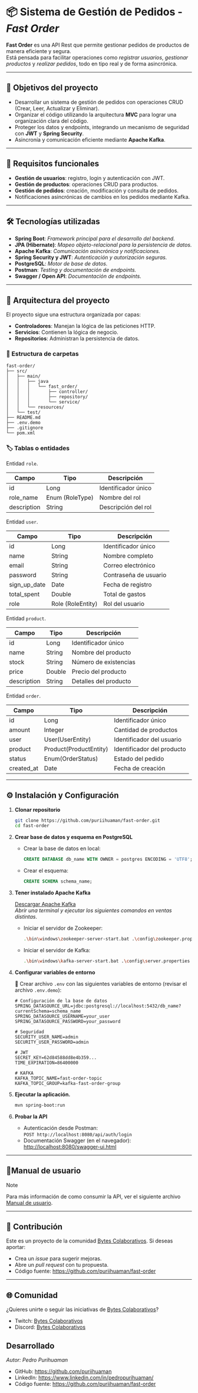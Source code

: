 # 📦 Sistema de Gestión de Pedidos - _Fast Order_

**Fast Order** es una API Rest que permite gestionar pedidos de productos de manera eficiente y
segura.  
Está pensada para facilitar operaciones como _registrar usuarios_, _gestionar productos_ y
_realizar pedidos_, todo en tipo real y de forma asincrónica.

---

## 🎯 Objetivos del proyecto

- Desarrollar un sistema de gestión de pedidos con operaciones CRUD (Crear, Leer, Actualizar y
  Eliminar).
- Organizar el código utilizando la arquitectura **MVC** para lograr una organización clara del
  código.
- Proteger los datos y endpoints, integrando un mecanismo de seguridad con **JWT** y **Spring
  Security**.
- Asincronía y comunicación eficiente mediante **Apache Kafka**.

---

## 🧩 Requisitos funcionales

- **Gestión de usuarios**: registro, login y autenticación con JWT.
- **Gestión de productos**: operaciones CRUD para productos.
- **Gestión de pedidos**: creación, modificación y consulta de pedidos.
- Notificaciones asincrónicas de cambios en los pedidos mediante Kafka.

---

## 🛠 Tecnologías utilizadas

- **Spring Boot**: _Framework principal para el desarrollo del backend._
- **JPA (Hibernate)**: _Mapeo objeto-relacional para la persistencia de datos._
- **Apache Kafka**: _Comunicación asincrónica y notificaciones._
- **Spring Security y JWT**: _Autenticación y autorización seguras._
- **PostgreSQL**: _Motor de base de datos._
- **Postman**: _Testing y documentación de endpoints._
- **Swagger / Open API**: _Documentación de endpoints._

---

## 🧱 Arquitectura del proyecto

El proyecto sigue una estructura organizada por capas:

- **Controladores**: Manejan la lógica de las peticiones HTTP.
- **Servicios**: Contienen la lógica de negocio.
- **Repositorios**: Administran la persistencia de datos.

### 📂 Estructura de carpetas

```
fast-order/
├── src/
│   ├── main/
│   │   ├── java
│   │   │   └── fast_order/
│   │   │       ├── controller/
│   │   │       ├── repository/
│   │   │       └── service/
│   │   └── resources/
│   └── test/
├── README.md
├── .env.demo
├── .gitignore
└── pom.xml
```

### 🏷 Tablas o entidades

Entidad `role`.

| Campo       | Tipo            | Descripción         |
|-------------|-----------------|---------------------|
| id          | Long            | Identificador único |
| role_name   | Enum (RoleType) | Nombre del rol      |
| description | String          | Descripción del rol |

Entidad `user`.

| Campo        | Tipo              | Descripción           |
|--------------|-------------------|-----------------------|
| id           | Long              | Identificador único   |
| name         | String            | Nombre completo       |
| email        | String            | Correo electrónico    |
| password     | String            | Contraseña de usuario |
| sign_up_date | Date              | Fecha de registro     |
| total_spent  | Double            | Total de gastos       |
| role         | Role (RoleEntity) | Rol del usuario       |

Entidad `product`.

| Campo       | Tipo   | Descripción           |
|-------------|--------|-----------------------|
| id          | Long   | Identificador único   |
| name        | String | Nombre del producto   |
| stock       | String | Número de existencias |
| price       | Double | Precio del producto   |
| description | String | Detalles del producto |

Entidad `order`.

| Campo      | Tipo                   | Descripción                |
|------------|------------------------|----------------------------|
| id         | Long                   | Identificador único        |
| amount     | Integer                | Cantidad de productos      |
| user       | User(UserEntity)       | Identificador del usuario  |
| product    | Product(ProductEntity) | Identificador del producto |
| status     | Enum(OrderStatus)      | Estado del pedido          |
| created_at | Date                   | Fecha de creación          |

---

## ⚙ Instalación y Configuración

1. **Clonar repositorio**
   ```bash
   git clone https://github.com/puriihuaman/fast-order.git
   cd fast-order
   ```

2. **Crear base de datos y esquema en PostgreSQL**
    - Crear la base de datos en local:
       ```sql
       CREATE DATABASE db_name WITH OWNER = postgres ENCODING = 'UTF8';
       ``` 
    - Crear el esquema:
       ```sql
      CREATE SCHEMA schema_name;
      ```
3. **Tener instalado Apache Kafka**

   [Descargar Apache Kafka](https://dlcdn.apache.org/kafka/3.9.0/kafka_2.13-3.9.0.tgz)  
   _Abrir una terminal y ejecutar los siguientes comandos en ventas distintas_.
    - Iniciar el servidor de Zookeeper:
      ```bash
      .\bin\windows\zookeeper-server-start.bat .\config\zookeeper.properties
      ```
    - Iniciar el servidor de Kafka:
      ```bash
      .\bin\windows\kafka-server-start.bat .\config\server.properties
      ```

4. **Configurar variables de entorno**

   📄 Crear archivo `.env` con las siguientes variables de entorno (revisar el archivo `.env.demo`):

    ```dotenv
    # Configuración de la base de datos
    SPRING_DATASOURCE_URL=jdbc:postgresql://localhost:5432/db_name?currentSchema=schema_name
    SPRING_DATASOURCE_USERNAME=your_user
    SPRING_DATASOURCE_PASSWORD=your_password

    # Seguridad
    SECURITY_USER_NAME=admin
    SECURITY_USER_PASSWORD=admin

    # JWT
    SECRET_KEY=62d84588dd8e4b359...
    TIME_EXPIRATION=86400000

    # KAFKA
    KAFKA_TOPIC_NAME=fast-order-topic
    KAFKA_TOPIC_GROUP=kafka-fast-order-group
    ```
5. **Ejecutar la aplicación.**
   ```bash
   mvn spring-boot:run
   ```
6. **Probar la API**
    - Autenticación desde Postman:  
      `POST http://localhost:8080/api/auth/login`
    - Documentación Swagger (en el navegador):  
      [http://localhost:8080/swagger-ui.html](http://localhost:8080/api/swagger-ui.html)

---

## 📃Manual de usuario

> [!NOTE]
> Para más información de como consumir la API, ver el siguiente
> archivo [Manual de usuario](FastOrderDoc.md).
---

## 🤝 Contribución

Este es un proyecto de la
comunidad [Bytes Colaborativos](https://www.twitch.tv/bytescolaborativos). Si deseas aportar:

- Crea un _issue_ para sugerir mejoras.
- Abre un _pull request_ con tu propuesta.
- Código fuente: https://github.com/puriihuaman/fast-order

---

## 🌐 Comunidad

¿Quieres unirte o seguir las iniciativas
de [Bytes Colaborativos](https://www.twitch.tv/bytescolaborativos)?

- Twitch: [Bytes Colaborativos](https://www.twitch.tv/bytescolaborativos)
- Discord: [Bytes Colaborativos](https://discord.gg/6A8ZRerS)

## Desarrollado

*Autor: Pedro Purihuaman*

- GitHub: https://github.com/puriihuaman
- LinkedIn: https://www.linkedin.com/in/pedropurihuaman/
- Código fuente: https://github.com/puriihuaman/fast-order